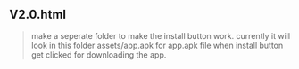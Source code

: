 ## V2.0.html
> make a seperate folder to make the install button work.
> currently it will look in this folder assets/app.apk for app.apk file when install button get clicked for downloading the app. 
